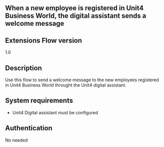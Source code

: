 ## When a new employee is registered in Unit4 Business World, the digital assistant sends a welcome message

## Extensions Flow version
1.0

## Description

Use this flow to send a welcome message to the new employees registered in Unit4 Business World throught the Unit4 digital assistant. 

## System requirements
- Unit4 Digital assistant must be configured

## Authentication
No needed



